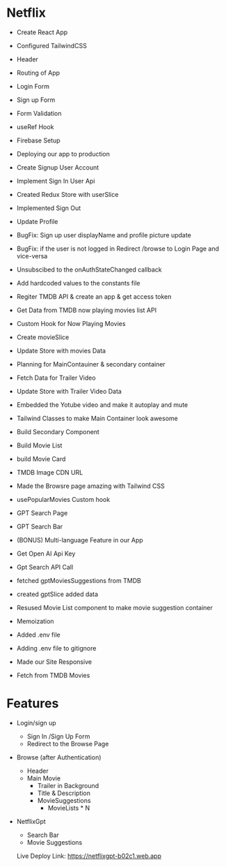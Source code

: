 # Netflix
 - Create React App
 - Configured TailwindCSS
 - Header
 - Routing of App
 - Login Form
 - Sign up Form
 - Form Validation
 - useRef Hook
 - Firebase Setup
 - Deploying our app to production
 - Create Signup User Account 
 - Implement Sign In User Api
 - Created Redux Store with userSlice 
 - Implemented Sign Out
 - Update Profile
 - BugFix: Sign up user displayName and profile picture update
 - BugFix: if the user is not logged in Redirect /browse to Login Page and vice-versa
 - Unsubscibed to the onAuthStateChanged callback
 - Add hardcoded values to the constants file
 - Regiter TMDB API & create an app & get access token
 - Get Data from TMDB now playing movies list API
 - Custom Hook for Now Playing Movies
- Create movieSlice
- Update Store with movies Data
- Planning for MainContauiner & secondary container
- Fetch Data for Trailer Video
- Update Store with Trailer Video Data
- Embedded the Yotube video and make it autoplay and mute
- Tailwind Classes to make Main Container look awesome
- Build Secondary Component
- Build Movie List
- build Movie Card
- TMDB Image CDN URL
- Made the Browsre page amazing with Tailwind CSS
- usePopularMovies Custom hook
- GPT Search Page
- GPT Search Bar
- (BONUS) Multi-language Feature in our App
- Get Open AI Api Key
- Gpt Search API Call
- fetched gptMoviesSuggestions from TMDB
- created gptSlice added data
- Resused Movie List component to make movie suggestion container
- Memoization
- Added .env file
- Adding .env file to gitignore
- Made our Site Responsive

 - Fetch from  TMDB Movies

 # Features
 - Login/sign up
     - Sign In /Sign Up Form
     - Redirect to the Browse Page
  - Browse (after Authentication)
     - Header
     - Main Movie
        - Trailer in Background
        - Title & Description
        - MovieSuggestions
           - MovieLists * N
 - NetflixGpt
    - Search Bar
    - Movie Suggestions



    Live Deploy Link: https://netflixgpt-b02c1.web.app
